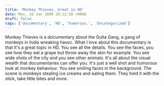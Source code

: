 ```yaml
---
title: 'Monkey Thieves, Great in HD'
date: Mon, 26 Jan 2009 20:22:50 +0000
draft: false
tags: ['documentary', 'HD', 'humorous.', 'Uncategorized']
---
```


Monkey Thieves is a documentary about the Gulta Gang, a gang of monkeys in India wreaking havoc. What I love about this documentary is that it's a great topic in HD. You see all the details. You see the faces, you see how they eat a grape but throw away the skin for example. You see wide shots of the city and you see other animals. It's all about the visual wealth that documentaries can offer you. It's just a well shot and humorous look at monkey behaviour. You see smiling faces in the background. The scene is monkeys stealing ice creams and eating them. They hold it with the stick, take little bites and more.